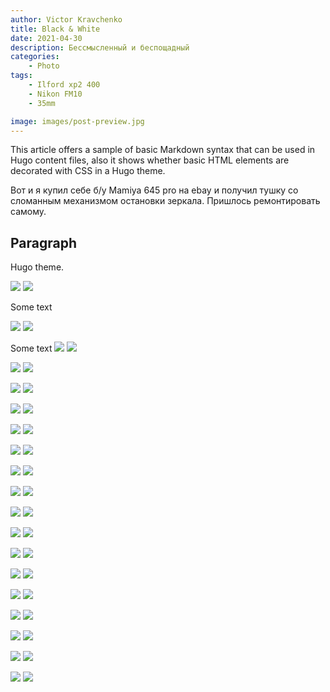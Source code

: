 ```yaml
---
author: Victor Kravchenko
title: Black & White
date: 2021-04-30
description: Бессмысленный и беспощадный
categories:
    - Photo
tags:
    - Ilford xp2 400
    - Nikon FM10
    - 35mm

image: images/post-preview.jpg
---
```


This article offers a sample of basic Markdown syntax that can be used in Hugo content files, also it shows whether basic HTML elements are decorated with CSS in a Hugo theme.
<!--more-->

Вот и я купил себе б/у Mamiya 645 pro на ebay и получил тушку со сломанным механизмом остановки зеркала. Пришлось ремонтировать самому.

## Paragraph

Hugo theme.

![](images/bw-00001.jpg) 
![](images/bw-00002.jpg) 

Some text

![](images/bw-00003.jpg) 
![](images/bw-00004.jpg) 

Some text
![](images/bw-00005.jpg)
![](images/bw-00006.jpg)

![](images/bw-00007.jpg)
![](images/bw-00008.jpg)

![](images/bw-00009.jpg)
![](images/bw-00010.jpg)

![](images/bw-00011.jpg)
![](images/bw-00012.jpg)

![](images/bw-00013.jpg)
![](images/bw-00014.jpg)

![](images/bw-00015.jpg)
![](images/bw-00016.jpg)

![](images/bw-00017.jpg)
![](images/bw-00018.jpg)

![](images/bw-00019.jpg)
![](images/bw-00020.jpg)

![](images/bw-00021.jpg)
![](images/bw-00022.jpg)

![](images/bw-00023.jpg)
![](images/bw-00024.jpg)

![](images/bw-00025.jpg)
![](images/bw-00026.jpg)

![](images/bw-00027.jpg)
![](images/bw-00028.jpg)

![](images/bw-00029.jpg)
![](images/bw-00030.jpg)

![](images/bw-00031.jpg)
![](images/bw-00032.jpg)

![](images/bw-00033.jpg)
![](images/bw-00034.jpg)

![](images/bw-00035.jpg)
![](images/bw-00036.jpg)

![](images/bw-00037.jpg)
![](images/bw-00038.jpg)

<!-- for i in $(seq 1 99)
do
	printf '![](images/bw-000%d.jpg)\n' "$i"
done -->